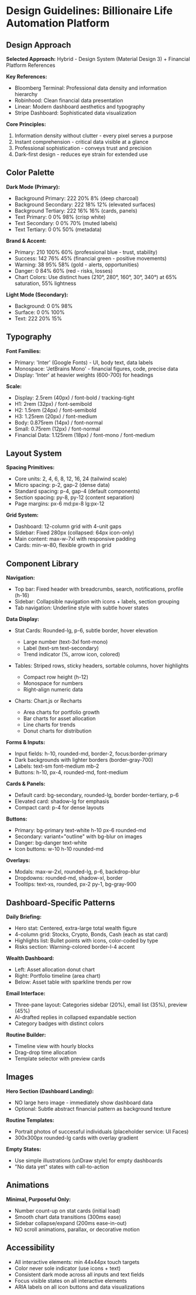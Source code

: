 # Design Guidelines: Billionaire Life Automation Platform

## Design Approach

**Selected Approach:** Hybrid - Design System (Material Design 3) + Financial Platform References

**Key References:**
- Bloomberg Terminal: Professional data density and information hierarchy
- Robinhood: Clean financial data presentation
- Linear: Modern dashboard aesthetics and typography
- Stripe Dashboard: Sophisticated data visualization

**Core Principles:**
1. Information density without clutter - every pixel serves a purpose
2. Instant comprehension - critical data visible at a glance
3. Professional sophistication - conveys trust and precision
4. Dark-first design - reduces eye strain for extended use

## Color Palette

**Dark Mode (Primary):**
- Background Primary: 222 20% 8% (deep charcoal)
- Background Secondary: 222 18% 12% (elevated surfaces)
- Background Tertiary: 222 16% 16% (cards, panels)
- Text Primary: 0 0% 98% (crisp white)
- Text Secondary: 0 0% 70% (muted labels)
- Text Tertiary: 0 0% 50% (metadata)

**Brand & Accent:**
- Primary: 210 100% 60% (professional blue - trust, stability)
- Success: 142 76% 45% (financial green - positive movements)
- Warning: 38 95% 58% (gold - alerts, opportunities)
- Danger: 0 84% 60% (red - risks, losses)
- Chart Colors: Use distinct hues (210°, 280°, 160°, 30°, 340°) at 65% saturation, 55% lightness

**Light Mode (Secondary):**
- Background: 0 0% 98%
- Surface: 0 0% 100%
- Text: 222 20% 15%

## Typography

**Font Families:**
- Primary: 'Inter' (Google Fonts) - UI, body text, data labels
- Monospace: 'JetBrains Mono' - financial figures, code, precise data
- Display: 'Inter' at heavier weights (600-700) for headings

**Scale:**
- Display: 2.5rem (40px) / font-bold / tracking-tight
- H1: 2rem (32px) / font-semibold
- H2: 1.5rem (24px) / font-semibold  
- H3: 1.25rem (20px) / font-medium
- Body: 0.875rem (14px) / font-normal
- Small: 0.75rem (12px) / font-normal
- Financial Data: 1.125rem (18px) / font-mono / font-medium

## Layout System

**Spacing Primitives:**
- Core units: 2, 4, 6, 8, 12, 16, 24 (tailwind scale)
- Micro spacing: p-2, gap-2 (dense data)
- Standard spacing: p-4, gap-4 (default components)
- Section spacing: py-8, py-12 (content separation)
- Page margins: px-6 md:px-8 lg:px-12

**Grid System:**
- Dashboard: 12-column grid with 4-unit gaps
- Sidebar: Fixed 280px (collapsed: 64px icon-only)
- Main content: max-w-7xl with responsive padding
- Cards: min-w-80, flexible growth in grid

## Component Library

**Navigation:**
- Top bar: Fixed header with breadcrumbs, search, notifications, profile (h-16)
- Sidebar: Collapsible navigation with icons + labels, section grouping
- Tab navigation: Underline style with subtle hover states

**Data Display:**
- Stat Cards: Rounded-lg, p-6, subtle border, hover elevation
  - Large number (text-3xl font-mono)
  - Label (text-sm text-secondary)
  - Trend indicator (%, arrow icon, colored)
  
- Tables: Striped rows, sticky headers, sortable columns, hover highlights
  - Compact row height (h-12)
  - Monospace for numbers
  - Right-align numeric data

- Charts: Chart.js or Recharts
  - Area charts for portfolio growth
  - Bar charts for asset allocation
  - Line charts for trends
  - Donut charts for distribution

**Forms & Inputs:**
- Input fields: h-10, rounded-md, border-2, focus:border-primary
- Dark backgrounds with lighter borders (border-gray-700)
- Labels: text-sm font-medium mb-2
- Buttons: h-10, px-4, rounded-md, font-medium

**Cards & Panels:**
- Default card: bg-secondary, rounded-lg, border border-tertiary, p-6
- Elevated card: shadow-lg for emphasis
- Compact card: p-4 for dense layouts

**Buttons:**
- Primary: bg-primary text-white h-10 px-6 rounded-md
- Secondary: variant="outline" with bg-blur on images
- Danger: bg-danger text-white
- Icon buttons: w-10 h-10 rounded-md

**Overlays:**
- Modals: max-w-2xl, rounded-lg, p-6, backdrop-blur
- Dropdowns: rounded-md, shadow-xl, border
- Tooltips: text-xs, rounded, px-2 py-1, bg-gray-900

## Dashboard-Specific Patterns

**Daily Briefing:**
- Hero stat: Centered, extra-large total wealth figure
- 4-column grid: Stocks, Crypto, Bonds, Cash (each as stat card)
- Highlights list: Bullet points with icons, color-coded by type
- Risks section: Warning-colored border-l-4 accent

**Wealth Dashboard:**
- Left: Asset allocation donut chart
- Right: Portfolio timeline (area chart)
- Below: Asset table with sparkline trends per row

**Email Interface:**
- Three-pane layout: Categories sidebar (20%), email list (35%), preview (45%)
- AI-drafted replies in collapsed expandable section
- Category badges with distinct colors

**Routine Builder:**
- Timeline view with hourly blocks
- Drag-drop time allocation
- Template selector with preview cards

## Images

**Hero Section (Dashboard Landing):**
- NO large hero image - immediately show dashboard data
- Optional: Subtle abstract financial pattern as background texture

**Routine Templates:**
- Portrait photos of successful individuals (placeholder service: UI Faces)
- 300x300px rounded-lg cards with overlay gradient

**Empty States:**
- Use simple illustrations (unDraw style) for empty dashboards
- "No data yet" states with call-to-action

## Animations

**Minimal, Purposeful Only:**
- Number count-up on stat cards (initial load)
- Smooth chart data transitions (300ms ease)
- Sidebar collapse/expand (200ms ease-in-out)
- NO scroll animations, parallax, or decorative motion

## Accessibility

- All interactive elements: min 44x44px touch targets
- Color never sole indicator (use icons + text)
- Consistent dark mode across all inputs and text fields
- Focus visible states on all interactive elements
- ARIA labels on all icon buttons and data visualizations